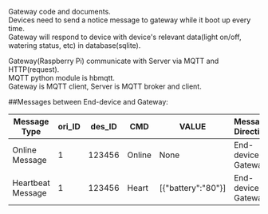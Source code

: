 Gateway code and documents.   
Devices need to send a notice message to gateway while it boot up every time.   
Gateway will respond to device with device's relevant data(light on/off, watering status, etc) in database(sqlite).  

Gateway(Raspberry Pi) communicate with Server via MQTT and HTTP(request).  
MQTT python module is hbmqtt.   
Gateway is MQTT client, Server is MQTT broker and client.     

##Messages between End-device and Gateway:   

Message Type | ori_ID | des_ID | CMD | VALUE | Message Direction   
------------ | ------------- | ------------- | ------------- | ------------- | -------------    
Online Message | 1 | 123456 | Online | None | End-device -> Gateway    
Heartbeat Message | 1 |	123456 |	Heart |	[{"battery":"80"}] |	End-device -> Gateway




